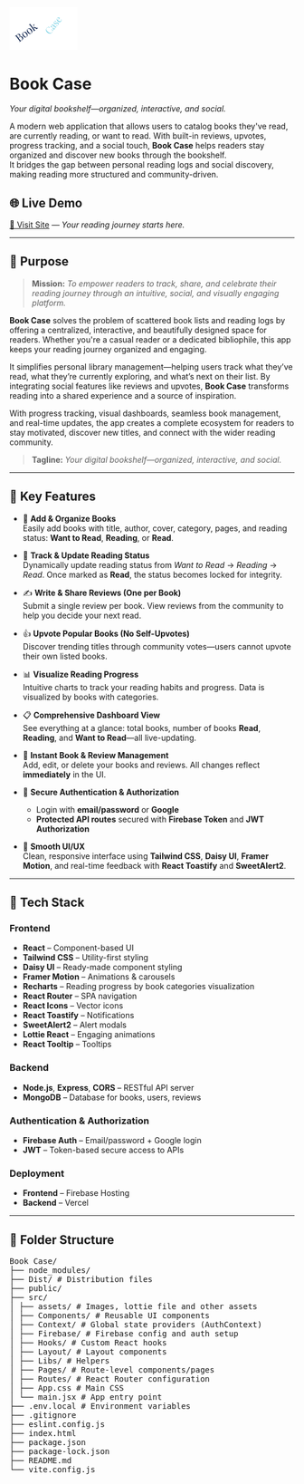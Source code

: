 <img src="./src/assets/logo.png" width="120">

# Book Case  
*Your digital bookshelf—organized, interactive, and social.*

A modern web application that allows users to catalog books they've read, are currently reading, or want to read. With built-in reviews, upvotes, progress tracking, and a social touch, **Book Case** helps readers stay organized and discover new books through the bookshelf.  
It bridges the gap between personal reading logs and social discovery, making reading more structured and community-driven.

## 🌐 Live Demo  
[🔗 Visit Site](https://book-case-92d50.web.app/) — *Your reading journey starts here.*

---

## 📝 Purpose

> **Mission:** *To empower readers to track, share, and celebrate their reading journey through an intuitive, social, and visually engaging platform.*

**Book Case** solves the problem of scattered book lists and reading logs by offering a centralized, interactive, and beautifully designed space for readers. Whether you're a casual reader or a dedicated bibliophile, this app keeps your reading journey organized and engaging.

It simplifies personal library management—helping users track what they’ve read, what they’re currently exploring, and what’s next on their list. By integrating social features like reviews and upvotes, **Book Case** transforms reading into a shared experience and a source of inspiration.

With progress tracking, visual dashboards, seamless book management, and real-time updates, the app creates a complete ecosystem for readers to stay motivated, discover new titles, and connect with the wider reading community.

> **Tagline:** *Your digital bookshelf—organized, interactive, and social.*

---

## 🚀 Key Features

- 📖 **Add & Organize Books**  
  Easily add books with title, author, cover, category, pages, and reading status: **Want to Read**, **Reading**, or **Read**.

- 🔄 **Track & Update Reading Status**  
  Dynamically update reading status from *Want to Read* → *Reading* → *Read*. Once marked as **Read**, the status becomes locked for integrity.

- ✍️ **Write & Share Reviews (One per Book)**  
  Submit a single review per book. View reviews from the community to help you decide your next read.

- 👍 **Upvote Popular Books (No Self-Upvotes)**  
  Discover trending titles through community votes—users cannot upvote their own listed books.

- 📊 **Visualize Reading Progress**  
  Intuitive charts to track your reading habits and progress. Data is visualized by books with categories. 

- 📋 **Comprehensive Dashboard View**  
  See everything at a glance: total books, number of books **Read**, **Reading**, and **Want to Read**—all live-updating.

- 🧾 **Instant Book & Review Management**  
  Add, edit, or delete your books and reviews. All changes reflect **immediately** in the UI.

- 🔐 **Secure Authentication & Authorization**  
  - Login with **email/password** or **Google**
  - **Protected API routes** secured with **Firebase Token** and **JWT Authorization**

- 🎨 **Smooth UI/UX**  
  Clean, responsive interface using **Tailwind CSS**, **Daisy UI**, **Framer Motion**, and real-time feedback with **React Toastify** and **SweetAlert2**.

---

## 🧰 Tech Stack

### Frontend
- **React** – Component-based UI
- **Tailwind CSS** – Utility-first styling
- **Daisy UI** – Ready-made component styling
- **Framer Motion** – Animations & carousels
- **Recharts** – Reading progress by book categories visualization
- **React Router** – SPA navigation
- **React Icons** – Vector icons
- **React Toastify** – Notifications
- **SweetAlert2** – Alert modals
- **Lottie React** – Engaging animations
- **React Tooltip** – Tooltips

### Backend
- **Node.js**, **Express**, **CORS** – RESTful API server
- **MongoDB** – Database for books, users, reviews

### Authentication & Authorization
- **Firebase Auth** – Email/password + Google login
- **JWT** – Token-based secure access to APIs

### Deployment
- **Frontend** – Firebase Hosting 
- **Backend** – Vercel 

---

## 📁 Folder Structure 

<pre>
Book Case/
├── node_modules/
├── Dist/ # Distribution files
├── public/
├── src/
│ ├── assets/ # Images, lottie file and other assets
│ ├── Components/ # Reusable UI components
│ ├── Context/ # Global state providers (AuthContext)
│ ├── Firebase/ # Firebase config and auth setup
│ ├── Hooks/ # Custom React hooks
│ ├── Layout/ # Layout components
│ ├── Libs/ # Helpers
│ ├── Pages/ # Route-level components/pages
│ ├── Routes/ # React Router configuration
│ ├── App.css # Main CSS
│ └── main.jsx # App entry point
├── .env.local # Environment variables
├── .gitignore
├── eslint.config.js
├── index.html
├── package.json
├── package-lock.json
├── README.md
└── vite.config.js
</pre>